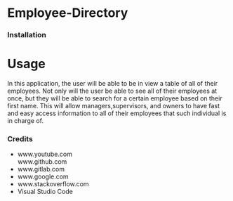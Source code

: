 # Employee-Directory
<h3>Installation</h3>
<p></p>
<h1>Usage</h1>
<p>In this application, the user will be able to be in view a table of all of their employees. Not only will the user be able to see all of their employees at once, but they will be able to search for a certain employee based on their first name. This will allow managers,supervisors, and owners to have fast and easy access information to all of their employees that such individual is in charge of.</p>
<h3>Credits</h3>
<ul>
    <li>www.youtube.com</li>
    <l1>www.github.com</li>
    <li>www.gitlab.com</li>
    <li>www.google.com</li>
    <li>www.stackoverflow.com</li>
    <li>Visual Studio Code</li>
</ul>
